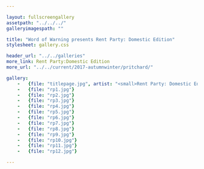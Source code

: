 ```yaml
---

layout: fullscreengallery
assetpath: "../../../"
galleryimagespath: ""

title: "Word of Warning presents Rent Party: Domestic Edition"
stylesheet: gallery.css

header_url: "../../galleries"
more_link: Rent Party:Domestic Edition
more_url: "../../current/2017-autumnwinter/pritchard/"

gallery:
    -   {file: "titlepage.jpg", artist: "<small>Rent Party: Domestic Edition by Darren Pritchard Dance presented with the Guinness Partnership, November 2017</small>"}
    -   {file: "rp1.jpg"}
    -   {file: "rp2.jpg"}
    -   {file: "rp3.jpg"}
    -   {file: "rp4.jpg"}
    -   {file: "rp5.jpg"}
    -   {file: "rp6.jpg"}
    -   {file: "rp7.jpg"}
    -   {file: "rp8.jpg"}
    -   {file: "rp9.jpg"}
    -   {file: "rp10.jpg"}
    -   {file: "rp11.jpg"}
    -   {file: "rp12.jpg"}

---
```

